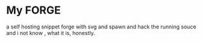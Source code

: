 # My FORGE 
a self hosting snippet forge with svg and spawn and hack the running souce and i not know , what it is, honestly. 
